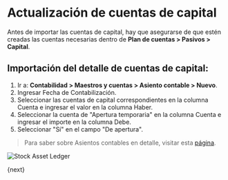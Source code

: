 <!-- add-breadcrumbs -->
# Actualización de cuentas de capital

Antes de importar las cuentas de capital, hay que asegurarse de que estén creadas las cuentas necesarias dentro de **Plan de cuentas > Pasivos > Capital**.

## Importación del detalle de cuentas de capital:

1. Ir a: **Contabilidad > Maestros y cuentas > Asiento contable > Nuevo**.
1. Ingresar Fecha de Contabilización.
1. Seleccionar las cuentas de capital correspondientes en la columna Cuenta e ingresar el valor en la columna Haber.
1. Seleccionar la cuenta de "Apertura temporaria" en la columna Cuenta e ingresar el importe en la columna Debe.
1. Seleccionar "Sí" en el campo "De apertura".

> Para saber sobre Asientos contables en detalle, visitar esta [página](/docs/user/manual/es/accounts/journal-entry).

<img class="screenshot" alt="Stock Asset Ledger" src="{{docs_base_url}}/assets/img/accounts/opening_balance_capital_accounts.png">


{next}
